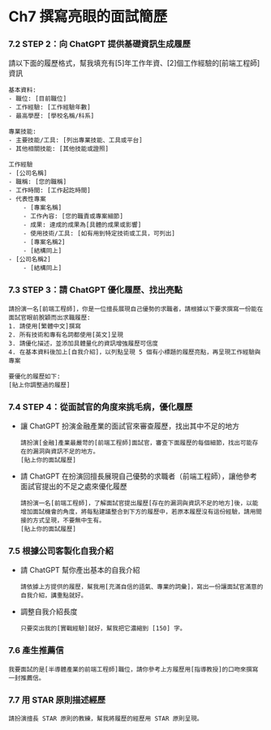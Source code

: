 # Ch7 撰寫亮眼的面試簡歷

### 7.2	STEP 2：向 ChatGPT 提供基礎資訊生成履歷

請以下面的履歷格式，幫我填充有[5]年工作年資、[2]個工作經驗的[前端工程師]資訊
```
基本資料:
- 職位: [目前職位]
- 工作經驗: [工作經驗年數]
- 最高學歷: [學校名稱/科系]

專業技能:
- 主要技能/工具: [列出專業技能、工具或平台]
- 其他相關技能: [其他技能或證照]

工作經驗
- [公司名稱]
- 職稱: [您的職稱]
- 工作時間: [工作起訖時間]
- 代表性專案
    - [專案名稱]
    - 工作內容: [您的職責或專案細節]
    - 成果: 達成的成果為[具體的成果或影響]
    - 使用技術/工具: [如有用到特定技術或工具，可列出]
    - [專案名稱2]
    - [結構同上]
- [公司名稱2]
    - [結構同上]
```

### 7.3	STEP 3：請 ChatGPT 優化履歷、找出亮點

```
請扮演一名[前端工程師]，你是一位擅長展現自己優勢的求職者，請根據以下要求撰寫一份能在面試官眼前脫穎而出求職履歷:
1. 請使用[繁體中文]撰寫
2. 所有技術和專有名詞都使用[英文]呈現
3. 請優化描述，並添加具體量化的資訊增強履歷可信度
4. 在基本資料後加上[自我介紹]，以列點呈現 5 個有小標題的履歷亮點，再呈現工作經驗與專案

要優化的履歷如下:
[貼上你調整過的履歷]
```

### 7.4	STEP 4：從面試官的角度來挑毛病，優化履歷

- 讓 ChatGPT 扮演金融產業的面試官來審查履歷，找出其中不足的地方  
    ```
    請扮演[金融]產業最嚴苛的[前端工程師]面試官，審查下面履歷的每個細節，找出可能存在的漏洞與資訊不足的地方。
    [貼上你的面試履歷]
    ```
- 請 ChatGPT 在扮演回擅長展現自己優勢的求職者（前端工程師），讓他參考面試官提出的不足之處來優化履歷
    ```
    請扮演一名[前端工程師]，了解面試官提出履歷[存在的漏洞與資訊不足的地方]後，以能增加面試機會的角度，將每點建議整合到下方的履歷中，若原本履歷沒有這份經驗，請用間接的方式呈現，不要無中生有。
    [貼上你的面試履歷]
    ```

### 7.5	根據公司客製化自我介紹

- 請 ChatGPT 幫你產出基本的自我介紹  
    ```
    請依據上方提供的履歷，幫我用[充滿自信的語氣、專業的詞彙]，寫出一份讓面試官滿意的自我介紹，講重點就好。
    ```
- 調整自我介紹長度
    ```
    只要突出我的[實戰經驗]就好，幫我把它濃縮到 [150] 字。
    ```

### 7.6	產生推薦信

```
我要面試的是[半導體產業的前端工程師]職位，請你參考上方履歷用[指導教授]的口吻來撰寫一封推薦信。
```

### 7.7	用 STAR 原則描述經歷

```
請扮演擅長 STAR 原則的教練，幫我將履歷的經歷用 STAR 原則呈現。
```